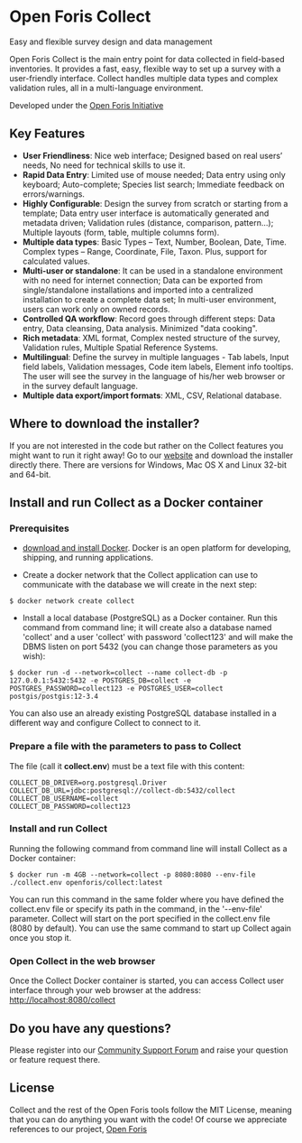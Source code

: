 # Open Foris Collect

Easy and flexible survey design and data management

Open Foris Collect is the main entry point for data collected in field-based inventories. It provides a fast, easy, flexible way to set up a survey with a user-friendly interface.
Collect handles multiple data types and complex validation rules, all in a multi-language environment.

Developed under the [Open Foris Initiative](https://www.openforis.org)

## Key Features

* **User Friendliness**: Nice web interface; Designed based on real users’ needs, No need for technical skills to use it.
* **Rapid Data Entry**: Limited use of mouse needed; Data entry using only keyboard; Auto-complete; Species list search; Immediate feedback on errors/warnings.
* **Highly Configurable**: Design the survey from scratch or starting from a template; Data entry user interface is automatically generated and metadata driven; Validation rules (distance, comparison, pattern...); Multiple layouts (form, table, multiple columns form).
* **Multiple data types**: Basic Types – Text, Number, Boolean, Date, Time. Complex types – Range, Coordinate, File, Taxon. Plus, support for calculated values.
* **Multi-user or standalone**: It can be used in a standalone environment with no need for internet connection; Data can be exported from single/standalone installations and imported into a centralized installation to create a complete data set; In multi-user environment, users can work only on owned records.
* **Controlled QA workflow**: Record goes through different steps: Data entry, Data cleansing, Data analysis. Minimized "data cooking". 
* **Rich metadata**: XML format, Complex nested structure of the survey, Validation rules, Multiple Spatial Reference Systems.
* **Multilingual**: Define the survey in multiple languages - Tab labels, Input field labels, Validation messages, Code item labels, Element info tooltips. The user will see the survey in the language of his/her web browser or in the survey default language.
* **Multiple data export/import formats**: XML, CSV, Relational database. 

## Where to download the installer?

If you are not interested in the code but rather on the Collect features you might want to run it right away!
Go to our [website](https://openforis.org/solutions/collect/) and download the installer directly there. There are versions for Windows, Mac OS X and Linux 32-bit and 64-bit. 


## Install and run Collect as a Docker container

### Prerequisites

- [download and install Docker](https://www.docker.com/). Docker is an open platform for developing, shipping, and running applications.

- Create a docker network that the Collect application can use to communicate with the database we will create in the next step:

```console
$ docker network create collect
```

- Install a local database (PostgreSQL) as a Docker container. Run this command from command line; it will create also a database named 'collect' and a user 'collect' with password 'collect123' and will make the DBMS listen on port 5432 (you can change those parameters as you wish):

```console
$ docker run -d --network=collect --name collect-db -p 127.0.0.1:5432:5432 -e POSTGRES_DB=collect -e POSTGRES_PASSWORD=collect123 -e POSTGRES_USER=collect postgis/postgis:12-3.4
```
You can also use an already existing PostgreSQL database installed in a different way and configure Collect to connect to it.

### Prepare a file with the parameters to pass to Collect

The file (call it **collect.env**) must be a text file with this content:

```properties
COLLECT_DB_DRIVER=org.postgresql.Driver
COLLECT_DB_URL=jdbc:postgresql://collect-db:5432/collect
COLLECT_DB_USERNAME=collect
COLLECT_DB_PASSWORD=collect123
```

### Install and run Collect
Running the following command from command line will install Collect as a Docker container:

```console
$ docker run -m 4GB --network=collect -p 8080:8080 --env-file ./collect.env openforis/collect:latest
```
You can run this command in the same folder where you have defined the collect.env file or specify its path in the command, in the '--env-file' parameter.
Collect will start on the port specified in the collect.env file (8080 by default).
You can use the same command to start up Collect again once you stop it.

### Open Collect in the web browser
Once the Collect Docker container is started, you can access Collect user interface through your web browser at the address: <http://localhost:8080/collect>

## Do you have any questions?

Please register into our [Community Support Forum](https://www.openforis.support) and raise your question or feature request there. 

## License

Collect and the rest of the Open Foris tools follow the MIT License, meaning that you can do anything you want with the code! Of course we appreciate references to our project, [Open Foris](https://www.openforis.org)
